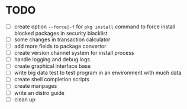# TODO

- [ ] create option `--force|-f` for `pkg install` command to force install blocked packages in security blacklist
- [ ] some changes in transaction calculator
- [ ] add more fields to package convertor
- [ ] create version channel system for install process
- [ ] handle logging and debug logs
- [ ] create graphical interface base
- [ ] write big data test to test program in an environment with much data
- [ ] create shell completion scripts
- [ ] create manpages
- [ ] write an distro guide
- [ ] clean up
